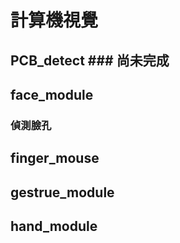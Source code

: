 # 計算機視覺

## PCB_detect  ### 尚未完成

## face_module
### 偵測臉孔

## finger_mouse

## gestrue_module

## hand_module
